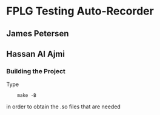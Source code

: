 # FPLG Testing Auto-Recorder
## James Petersen
## Hassan Al Ajmi

### Building the Project

Type 
```
	make -B
```

in order to obtain the .so files that are needed

